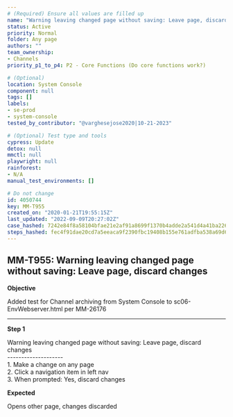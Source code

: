 ```yaml
---
# (Required) Ensure all values are filled up
name: "Warning leaving changed page without saving: Leave page, discard changes"
status: Active
priority: Normal
folder: Any page
authors: ""
team_ownership: 
- Channels
priority_p1_to_p4: P2 - Core Functions (Do core functions work?)

# (Optional)
location: System Console
component: null
tags: []
labels: 
- se-prod
- system-console
tested_by_contributor: "@varghesejose2020|10-21-2023"

# (Optional) Test type and tools
cypress: Update
detox: null
mmctl: null
playwright: null
rainforest: 
- N/A
manual_test_environments: []

# Do not change
id: 4050744
key: MM-T955
created_on: "2020-01-21T19:55:15Z"
last_updated: "2022-09-09T20:27:02Z"
case_hashed: 7242e84f8a58104bfae21e2af91a8699f1370b4adde2a541d4a41ba22669d0ea0c65659b204effca13f236f20551684a
steps_hashed: fec4f91dae20cd7a5eeaca9f2390fbc19408b155e761adfba538a69d6b4f37d5470e255a30035a6bbc3ef981b3418317
---
```


<!-- (Auto-generated) Based on frontmatter's "key" and "name" -->

## MM-T955: Warning leaving changed page without saving: Leave page, discard changes

**Objective**

Added test for Channel archiving from System Console to sc06-EnvWebserver.html per MM-26176

---

**Step 1**

Warning leaving changed page without saving: Leave page, discard changes\
\--------------------\
1\. Make a change on any page\
2\. Click a navigation item in left nav\
3\. When prompted: Yes, discard changes

**Expected**

Opens other page, changes discarded
